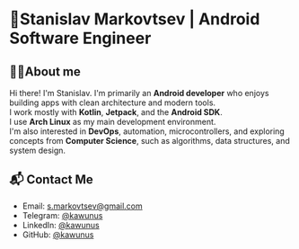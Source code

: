 # 👋Stanislav Markovtsev | Android Software Engineer

## 🧑‍💻About me

Hi there! I'm Stanislav.
I'm primarily an **Android developer** who enjoys building apps with clean architecture and modern tools.  
I work mostly with **Kotlin**, **Jetpack**, and the **Android SDK**.  
I use **Arch Linux** as my main development environment.  
I'm also interested in **DevOps**, automation, microcontrollers, and exploring concepts from **Computer Science**, such as algorithms, data structures, and system design.


## 📬 Contact Me
- Email: s.markovtsev@gmail.com
- Telegram: [@kawunus](https://t.me/kawunus)
- LinkedIn: [@kawunus](https://www.linkedin.com/in/kawunus/)
- GitHub: [@kawunus](https://github.com/kawunus)

